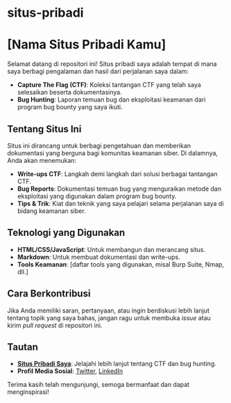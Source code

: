 # situs-pribadi
# [Nama Situs Pribadi Kamu]

Selamat datang di repositori ini! Situs pribadi saya adalah tempat di mana saya berbagi pengalaman dan hasil dari perjalanan saya dalam:

- **Capture The Flag (CTF)**: Koleksi tantangan CTF yang telah saya selesaikan beserta dokumentasinya.
- **Bug Hunting**: Laporan temuan bug dan eksploitasi keamanan dari program bug bounty yang saya ikuti.

## Tentang Situs Ini

Situs ini dirancang untuk berbagi pengetahuan dan memberikan dokumentasi yang berguna bagi komunitas keamanan siber. Di dalamnya, Anda akan menemukan:

- **Write-ups CTF**: Langkah demi langkah dari solusi berbagai tantangan CTF.
- **Bug Reports**: Dokumentasi temuan bug yang menguraikan metode dan eksploitasi yang digunakan dalam program bug bounty.
- **Tips & Trik**: Kiat dan teknik yang saya pelajari selama perjalanan saya di bidang keamanan siber.

## Teknologi yang Digunakan

- **HTML/CSS/JavaScript**: Untuk membangun dan merancang situs.
- **Markdown**: Untuk membuat dokumentasi dan write-ups.
- **Tools Keamanan**: [daftar tools yang digunakan, misal Burp Suite, Nmap, dll.]

## Cara Berkontribusi

Jika Anda memiliki saran, pertanyaan, atau ingin berdiskusi lebih lanjut tentang topik yang saya bahas, jangan ragu untuk membuka _issue_ atau kirim _pull request_ di repositori ini.

## Tautan

- **[Situs Pribadi Saya]([https://link-situs-pribadi.com](https://ahmadfaiz122.github.io/situs-pribadi/))**: Jelajahi lebih lanjut tentang CTF dan bug hunting.
- **Profil Media Sosial**: [Twitter](https://twitter.com/kamu), [LinkedIn](https://linkedin.com/in/kamu)

Terima kasih telah mengunjungi, semoga bermanfaat dan dapat menginspirasi!
